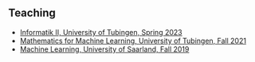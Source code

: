 ## Teaching

<ul style="margin:0 0 5px;">
  <li><a href=""><autocolor>Informatik II, University of Tubingen, Spring 2023</autocolor></a></li>
  <li><a href="https://virtualhumans.mpi-inf.mpg.de/MML21//"><autocolor>Mathematics for Machine Learning, University of Tubingen, Fall 2021</autocolor></a></li>
  <li><a href="https://www.mop.uni-saarland.de/teaching.shtml"><autocolor>Machine Learning, University of Saarland, Fall 2019</autocolor></a></li>
</ul>
